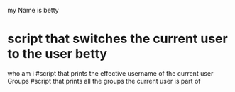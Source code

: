 my Name is betty
# script that switches the current user to the user betty
who am i
#script that prints the effective username of the current user
Groups
#script that prints all the groups the current user is part of

